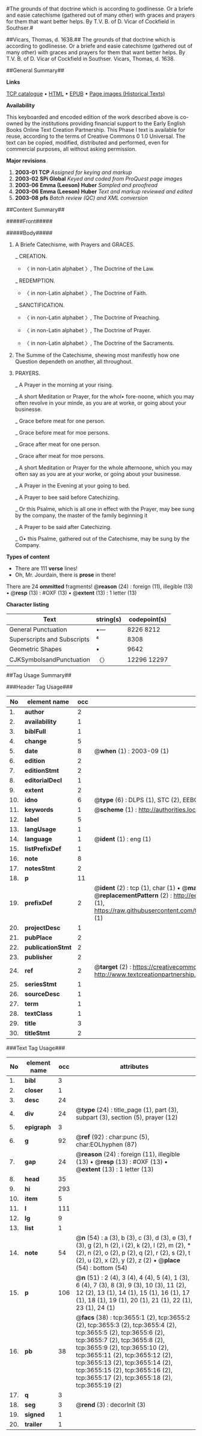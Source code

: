 #The grounds of that doctrine which is according to godlinesse. Or a briefe and easie catechisme (gathered out of many other) with graces and prayers for them that want better helps. By T.V. B. of D. Vicar of Cockfield in Southser.#

##Vicars, Thomas, d. 1638.##
The grounds of that doctrine which is according to godlinesse. Or a briefe and easie catechisme (gathered out of many other) with graces and prayers for them that want better helps. By T.V. B. of D. Vicar of Cockfield in Southser.
Vicars, Thomas, d. 1638.

##General Summary##

**Links**

[TCP catalogue](http://www.ota.ox.ac.uk/tcp/)  • 
[HTML](http://tei.it.ox.ac.uk/tcp/Texts-HTML/free/A14/A14382.html)  • 
[EPUB](http://tei.it.ox.ac.uk/tcp/Texts-EPUB/free/A14/A14382.epub) • 
[Page images (Historical Texts)](https://data.historicaltexts.jisc.ac.uk/view?pubId=eebo-99839251e&pageId=eebo-99839251e-3655-1)

**Availability**

This keyboarded and encoded edition of the
	       work described above is co-owned by the institutions
	       providing financial support to the Early English Books
	       Online Text Creation Partnership. This Phase I text is
	       available for reuse, according to the terms of Creative
	       Commons 0 1.0 Universal. The text can be copied,
	       modified, distributed and performed, even for
	       commercial purposes, all without asking permission.

**Major revisions**

1. __2003-01__ __TCP__ *Assigned for keying and markup*
1. __2003-02__ __SPi Global__ *Keyed and coded from ProQuest page images*
1. __2003-06__ __Emma (Leeson) Huber__ *Sampled and proofread*
1. __2003-06__ __Emma (Leeson) Huber__ *Text and markup reviewed and edited*
1. __2003-08__ __pfs__ *Batch review (QC) and XML conversion*

##Content Summary##

#####Front#####

#####Body#####

1. A Briefe Catechisme, with Prayers and GRACES.

    _ CREATION.

      * 〈 in non-Latin alphabet 〉, The Doctrine of the Law.

    _ REDEMPTION.

      * 〈 in non-Latin alphabet 〉, The Doctrine of Faith.

    _ SANCTIFICATION.

      * 〈 in non-Latin alphabet 〉, The Doctrine of Preaching.

      * 〈 in non-Latin alphabet 〉, The Doctrine of Prayer.

      * 〈 in non-Latin alphabet 〉, The Doctrine of the Sacraments.

1. The Summe of the Catechisme, shewing most manifestly how one Question dependeth on another, all throughout.

1. PRAYERS.

    _ A Prayer in the morning at your rising.

    _ A short Meditation or Prayer, for the whol• fore-noone, which you may often revolve in your minde, as you are at worke, or going about your businesse. 

    _ Grace before meat for one person.

    _ Grace before meat for moe persons.

    _ Grace after meat for one person.

    _ Grace after meat for moe persons.

    _ A short Meditation or Prayer for the whole afternoone, which you may often say as you are at your worke, or going about your businesse. 

    _ A Prayer in the Evening at your going to bed.

    _ A Prayer to bee said before Catechizing.

    _ Or this Psalme, which is all one in effect with the Prayer, may bee sung by the company, the master of the family beginning it

    _ A Prayer to be said after Catechizing.

    _ O• this Psalme, gathered out of the Catechisme, may be sung by the Company.

**Types of content**

  * There are 111 **verse** lines!
  * Oh, Mr. Jourdain, there is **prose** in there!

There are 24 **ommitted** fragments! 
 @__reason__ (24) : foreign (11), illegible (13)  •  @__resp__ (13) : #OXF (13)  •  @__extent__ (13) : 1 letter (13)

**Character listing**


|Text|string(s)|codepoint(s)|
|---|---|---|
|General Punctuation|•—|8226 8212|
|Superscripts             and Subscripts|⁴|8308|
|Geometric Shapes|▪|9642|
|CJKSymbolsandPunctuation|〈〉|12296 12297|

##Tag Usage Summary##

###Header Tag Usage###

|No|element name|occ|attributes|
|---|---|---|---|
|1.|__author__|2||
|2.|__availability__|1||
|3.|__biblFull__|1||
|4.|__change__|5||
|5.|__date__|8| @__when__ (1) : 2003-09 (1)|
|6.|__edition__|2||
|7.|__editionStmt__|2||
|8.|__editorialDecl__|1||
|9.|__extent__|2||
|10.|__idno__|6| @__type__ (6) : DLPS (1), STC (2), EEBO-CITATION (1), PROQUEST (1), VID (1)|
|11.|__keywords__|1| @__scheme__ (1) : http://authorities.loc.gov/ (1)|
|12.|__label__|5||
|13.|__langUsage__|1||
|14.|__language__|1| @__ident__ (1) : eng (1)|
|15.|__listPrefixDef__|1||
|16.|__note__|8||
|17.|__notesStmt__|2||
|18.|__p__|11||
|19.|__prefixDef__|2| @__ident__ (2) : tcp (1), char (1)  •  @__matchPattern__ (2) : ([0-9\-]+):([0-9IVX]+) (1), (.+) (1)  •  @__replacementPattern__ (2) : http://eebo.chadwyck.com/downloadtiff?vid=$1&page=$2 (1), https://raw.githubusercontent.com/textcreationpartnership/Texts/master/tcpchars.xml#$1 (1)|
|20.|__projectDesc__|1||
|21.|__pubPlace__|2||
|22.|__publicationStmt__|2||
|23.|__publisher__|2||
|24.|__ref__|2| @__target__ (2) : https://creativecommons.org/publicdomain/zero/1.0/ (1), http://www.textcreationpartnership.org/docs/. (1)|
|25.|__seriesStmt__|1||
|26.|__sourceDesc__|1||
|27.|__term__|1||
|28.|__textClass__|1||
|29.|__title__|3||
|30.|__titleStmt__|2||


###Text Tag Usage###

|No|element name|occ|attributes|
|---|---|---|---|
|1.|__bibl__|3||
|2.|__closer__|1||
|3.|__desc__|24||
|4.|__div__|24| @__type__ (24) : title_page (1), part (3), subpart (3), section (5), prayer (12)|
|5.|__epigraph__|3||
|6.|__g__|92| @__ref__ (92) : char:punc (5), char:EOLhyphen (87)|
|7.|__gap__|24| @__reason__ (24) : foreign (11), illegible (13)  •  @__resp__ (13) : #OXF (13)  •  @__extent__ (13) : 1 letter (13)|
|8.|__head__|35||
|9.|__hi__|293||
|10.|__item__|5||
|11.|__l__|111||
|12.|__lg__|9||
|13.|__list__|1||
|14.|__note__|54| @__n__ (54) : a (3), b (3), c (3), d (3), e (3), f (3), g (2), h (2), i (2), k (2), l (2), m (2), * (2), n (2), o (2), p (2), q (2), r (2), s (2), t (2), u (2), x (2), y (2), z (2)  •  @__place__ (54) : bottom (54)|
|15.|__p__|106| @__n__ (51) : 2 (4), 3 (4), 4 (4), 5 (4), 1 (3), 6 (4), 7 (3), 8 (3), 9 (3), 10 (3), 11 (2), 12 (2), 13 (1), 14 (1), 15 (1), 16 (1), 17 (1), 18 (1), 19 (1), 20 (1), 21 (1), 22 (1), 23 (1), 24 (1)|
|16.|__pb__|38| @__facs__ (38) : tcp:3655:1 (2), tcp:3655:2 (2), tcp:3655:3 (2), tcp:3655:4 (2), tcp:3655:5 (2), tcp:3655:6 (2), tcp:3655:7 (2), tcp:3655:8 (2), tcp:3655:9 (2), tcp:3655:10 (2), tcp:3655:11 (2), tcp:3655:12 (2), tcp:3655:13 (2), tcp:3655:14 (2), tcp:3655:15 (2), tcp:3655:16 (2), tcp:3655:17 (2), tcp:3655:18 (2), tcp:3655:19 (2)|
|17.|__q__|3||
|18.|__seg__|3| @__rend__ (3) : decorInit (3)|
|19.|__signed__|1||
|20.|__trailer__|1||

